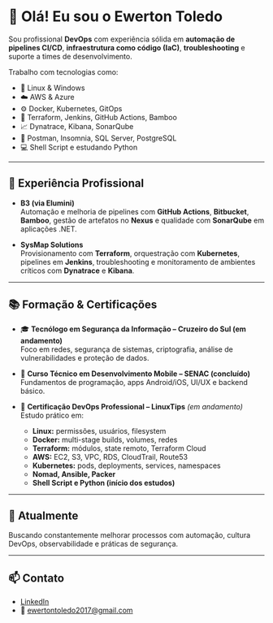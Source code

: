 # 👋 Olá! Eu sou o Ewerton Toledo

Sou profissional **DevOps** com experiência sólida em **automação de pipelines CI/CD**, **infraestrutura como código (IaC)**, **troubleshooting** e suporte a times de desenvolvimento. 

Trabalho com tecnologias como:
- 🐧 Linux & Windows
- ☁️ AWS & Azure
- ⚙️ Docker, Kubernetes, GitOps
- 🔧 Terraform, Jenkins, GitHub Actions, Bamboo
- 📈 Dynatrace, Kibana, SonarQube
- 🧪 Postman, Insomnia, SQL Server, PostgreSQL
- 💻 Shell Script e estudando Python

---

## 🏢 Experiência Profissional

- **B3 (via Elumini)**  
  Automação e melhoria de pipelines com **GitHub Actions**, **Bitbucket**, **Bamboo**, gestão de artefatos no **Nexus** e qualidade com **SonarQube** em aplicações .NET.

- **SysMap Solutions**  
  Provisionamento com **Terraform**, orquestração com **Kubernetes**, pipelines em **Jenkins**, troubleshooting e monitoramento de ambientes críticos com **Dynatrace** e **Kibana**.

---

## 📚 Formação & Certificações

- 🎓 **Tecnólogo em Segurança da Informação – Cruzeiro do Sul (em andamento)**  
  Foco em redes, segurança de sistemas, criptografia, análise de vulnerabilidades e proteção de dados.

- 📱 **Curso Técnico em Desenvolvimento Mobile – SENAC (concluído)**  
  Fundamentos de programação, apps Android/iOS, UI/UX e backend básico.

- 🚀 **Certificação DevOps Professional – LinuxTips** *(em andamento)*  
  Estudo prático em:
  - **Linux:** permissões, usuários, filesystem
  - **Docker:** multi-stage builds, volumes, redes
  - **Terraform:** módulos, state remoto, Terraform Cloud
  - **AWS:** EC2, S3, VPC, RDS, CloudTrail, Route53
  - **Kubernetes:** pods, deployments, services, namespaces
  - **Nomad, Ansible, Packer**
  - **Shell Script e Python (início dos estudos)**

---

## 🎯 Atualmente
Buscando constantemente melhorar processos com automação, cultura DevOps, observabilidade e práticas de segurança.

---

## 📫 Contato

- [LinkedIn](https://www.linkedin.com/in/ewerton-toledo-3689b52aa/)
- 📧 ewertontoledo2017@gmail.com

